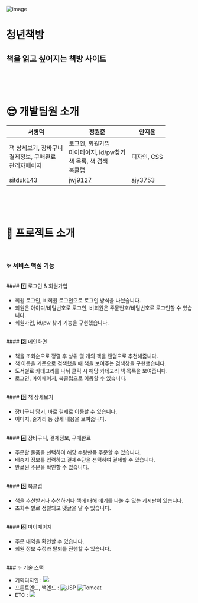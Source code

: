 ![image](https://github.com/user-attachments/assets/f4bbaa2b-80c9-4d0a-99ab-fc390092527a)




# 청년책방<br>
## 책을 읽고 싶어지는 책방 사이트

<br><br><br>
# 😎 개발팀원 소개 
| **서병덕** | **정원준** | **안지윤** |
|------------|------------|------------|
| 책 상세보기, 장바구니<br>결제정보, 구매완료<br>관리자페이지 | 로그인, 회원가입<br>마이페이지, id/pw찾기<br>책 목록, 책 검색<br>북클럽 | 디자인, CSS |
| [sitduk143](https://github.com/sitduk143) | [jwj9127](https://github.com/jwj9127) | [ajy3753](https://github.com/ajy3753) |

<br><br><br>
# 📙 프로젝트 소개<br><br>

### ✨ 서비스 핵심 기능<br>
<br>
#### 1️⃣ 로그인 & 회원가입
<br> 

  - 회원 로그인, 비회원 로그인으로 로그인 방식을 나눴습니다.
  - 회원은 아이디/비밀번호로 로그인, 비회원은 주문번호/비밀번호로 로그인할 수 있습니다.
  - 회원가입, id/pw 찾기 기능을 구현했습니다.
<br>
#### 2️⃣ 메인화면
<br> 

  - 책을 조회순으로 정렬 후 상위 몇 개의 책을 랜덤으로 추천해줍니다.
  - 책 이름을 기준으로 검색했을 때 책을 보여주는 검색창을 구현했습니다.
  - 도서별로 카테고리를 나눠 클릭 시 해당 카테고리 책 목록을 보여줍니다.
  - 로그인, 마이페이지, 북클럽으로 이동할 수 있습니다.
<br>
#### 3️⃣ 책 상세보기
<br> 

  - 장바구니 담기, 바로 결제로 이동할 수 있습니다.
  - 이미지, 줄거리 등 상세 내용을 보여줍니다.
<br>
#### 4️⃣ 장바구니, 결제정보, 구매완료
<br>

  - 주문할 물품을 선택하여 해당 수량만큼 주문할 수 있습니다.
  - 배송지 정보를 입력하고 결제수단을 선택하여 결제할 수 있습니다.
  - 완료된 주문을 확인할 수 있습니다.
<br>
#### 5️⃣ 북클럽
<br>

  - 책을 추천받거나 추천하거나 책에 대해 얘기를 나눌 수 있는 게시판이 있습니다.
  - 조회수 별로 정렬되고 댓글을 달 수 있습니다.

<br>
#### 6️⃣ 마이페이지
<br>

  - 주문 내역을 확인할 수 있습니다.
  - 회원 정보 수정과 탈퇴를 진행할 수 있습니다.

<br>
### ✨ 기술 스택

- 기획디자인 : <img src="https://img.shields.io/badge/figma-F24E1E?style=for-the-badge&logo=figma&logoColor=white">
- 프론트엔드, 백엔드 : ![JSP](https://img.shields.io/badge/JSP-2.3-blue) ![Tomcat](https://img.shields.io/badge/Tomcat-9.0-yellow)
- ETC : <img src="https://img.shields.io/badge/github-181717?style=for-the-badge&logo=github&logoColor=white">
